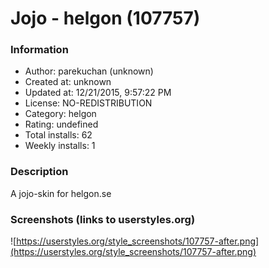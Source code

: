 # Jojo - helgon (107757)

### Information
- Author: parekuchan (unknown)
- Created at: unknown
- Updated at: 12/21/2015, 9:57:22 PM
- License: NO-REDISTRIBUTION
- Category: helgon
- Rating: undefined
- Total installs: 62
- Weekly installs: 1


### Description
A jojo-skin for helgon.se


### Screenshots (links to userstyles.org)
![https://userstyles.org/style_screenshots/107757-after.png](https://userstyles.org/style_screenshots/107757-after.png)


